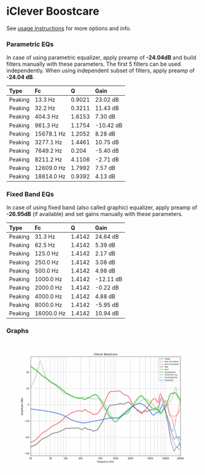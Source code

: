 # iClever Boostcare
See [usage instructions](https://github.com/jaakkopasanen/AutoEq#usage) for more options and info.

### Parametric EQs
In case of using parametric equalizer, apply preamp of **-24.04dB** and build filters manually
with these parameters. The first 5 filters can be used independently.
When using independent subset of filters, apply preamp of **-24.04 dB**.

| Type    | Fc         |      Q | Gain      |
|:--------|:-----------|:-------|:----------|
| Peaking | 13.3 Hz    | 0.9021 | 23.02 dB  |
| Peaking | 32.2 Hz    | 0.3211 | 11.43 dB  |
| Peaking | 404.3 Hz   | 1.6153 | 7.30 dB   |
| Peaking | 961.3 Hz   | 1.1754 | -10.42 dB |
| Peaking | 15678.1 Hz | 1.2052 | 8.28 dB   |
| Peaking | 3277.1 Hz  | 1.4461 | 10.75 dB  |
| Peaking | 7649.2 Hz  | 0.204  | -5.40 dB  |
| Peaking | 8211.2 Hz  | 4.1106 | -2.71 dB  |
| Peaking | 12609.0 Hz | 1.7992 | 7.57 dB   |
| Peaking | 18814.0 Hz | 0.9392 | 4.13 dB   |

### Fixed Band EQs
In case of using fixed band (also called graphic) equalizer, apply preamp of **-26.95dB**
(if available) and set gains manually with these parameters.

| Type    | Fc         |      Q | Gain      |
|:--------|:-----------|:-------|:----------|
| Peaking | 31.3 Hz    | 1.4142 | 24.64 dB  |
| Peaking | 62.5 Hz    | 1.4142 | 5.39 dB   |
| Peaking | 125.0 Hz   | 1.4142 | 2.17 dB   |
| Peaking | 250.0 Hz   | 1.4142 | 3.08 dB   |
| Peaking | 500.0 Hz   | 1.4142 | 4.98 dB   |
| Peaking | 1000.0 Hz  | 1.4142 | -12.11 dB |
| Peaking | 2000.0 Hz  | 1.4142 | -0.22 dB  |
| Peaking | 4000.0 Hz  | 1.4142 | 4.88 dB   |
| Peaking | 8000.0 Hz  | 1.4142 | -5.95 dB  |
| Peaking | 16000.0 Hz | 1.4142 | 10.94 dB  |

### Graphs
![](./iClever%20Boostcare.png)